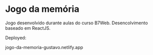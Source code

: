 # Jogo da memória

Jogo desenvolvido durante aulas do curso B7Web.
Desencolvimento baseado em ReactJS.

Deployed:

jogo-da-memoria-gustavo.netlify.app
